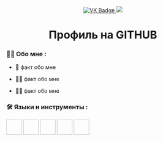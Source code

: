 <div id="badges" align ="center">
 <a href="https://vk.com/verronncha">
 <img src ="http://img.shields.io/badge/VK-blue?style=for-the-badge&logo=VK&logoColor=white" alt="VK Badge"/>
 </a>
 <a href="(https://mail.google.com/mail/u/0/#inbox)">
 <img src = "https://img.shields.io/badge/EMAIL-red?style=for-the-badge&logo=Gmail&logoColor=white"/>
 </a>
</div>

<div id="viewprof" align="center">
<img src="https://komarev.com/ghpvc/?username=VeronikaTen&style=flat-square&color=blue" alt=""/>
</div>

<div id="heythere" align="center">
<h1> Профиль на GITHUB </h1>
</div>

### :woman_technologist: Обо мне :

- :brain: факт обо мне

- :woman_pilot: факт обо мне

- :biking_woman: факт обо мне

### :hammer_and_wrench: Языки и инструменты :

<div>
<img scr="https://raw.githubusercontent.com/devicons/devicon/ca28c779441053191ff11710fe24a9e6c23690d6/icons/github/github-original-wordmark.svg" width="40" height="40"/>
<img scr="https://raw.githubusercontent.com/devicons/devicon/ca28c779441053191ff11710fe24a9e6c23690d6/icons/githubcodespaces/githubcodespaces-original.svg" width="40" height="40"/>
<img scr="https://raw.githubusercontent.com/devicons/devicon/ca28c779441053191ff11710fe24a9e6c23690d6/icons/githubactions/githubactions-original.svg" width="40" height="40"/>
<img scr="https://raw.githubusercontent.com/devicons/devicon/ca28c779441053191ff11710fe24a9e6c23690d6/icons/gitlab/gitlab-original-wordmark.svg" width="40" height="40"/>
<img scr="https://raw.githubusercontent.com/devicons/devicon/ca28c779441053191ff11710fe24a9e6c23690d6/icons/gitlab/gitlab-plain-wordmark.svg" width="40" height="40"/>
</div>

